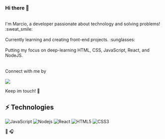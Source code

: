 ### Hi there 👋
<br>
I'm Marcio, a developer passionate about technology and solving problems!  :sweat_smile:
<br><br>
Currently learning and creating front-end projects. :sunglasses:
<br><br>
Putting my focus on deep-learning HTML, CSS, JavaScript, React, and NodeJS.
<br><br><br>
Connect with me by <br><br>
<a href="https://www.linkedin.com/in/marcio-ramires/"><img src="https://img.shields.io/badge/LinkedIn-0077B5?style=for-the-badge&logo=linkedin&logoColor=white"><a/>

  
Keep im touch! :raising_hand:

## ⚡ Technologies
  
![JavaScript](https://img.shields.io/badge/-JavaScript-black?style=flat-square&logo=javascript)
![Nodejs](https://img.shields.io/badge/-Nodejs-black?style=flat-square&logo=Node.js)
![React](https://img.shields.io/badge/-React-black?style=flat-square&logo=react)
![HTML5](https://img.shields.io/badge/-HTML5-E34F26?style=flat-square&logo=html5&logoColor=white)
![CSS3](https://img.shields.io/badge/-CSS3-1572B6?style=flat-square&logo=css3)

 
:book: :headphones:
